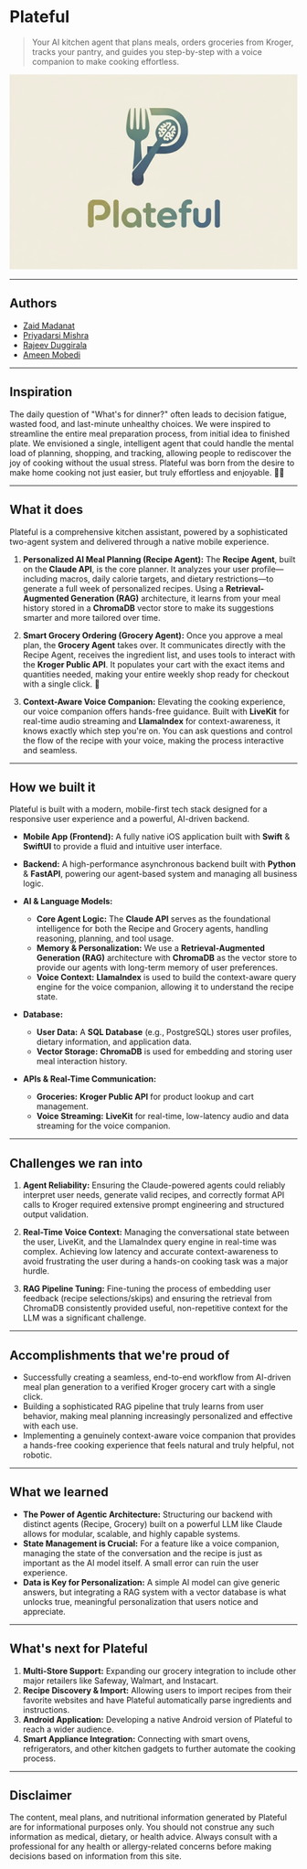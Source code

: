 # Plateful

> Your AI kitchen agent that plans meals, orders groceries from Kroger, tracks your pantry, and guides you step-by-step with a voice companion to make cooking effortless.

<img src="./logo.png" alt="Plateful App" width="600">

---

## Authors

* [Zaid Madanat][linkedin-url-1]
* [Priyadarsi Mishra][linkedin-url-2]
* [Rajeev Duggirala][linkedin-url-3]
* [Ameen Mobedi][linkedin-url-4]

---

## Inspiration

The daily question of "What's for dinner?" often leads to decision fatigue, wasted food, and last-minute unhealthy choices. We were inspired to streamline the entire meal preparation process, from initial idea to finished plate. We envisioned a single, intelligent agent that could handle the mental load of planning, shopping, and tracking, allowing people to rediscover the joy of cooking without the usual stress. Plateful was born from the desire to make home cooking not just easier, but truly effortless and enjoyable. 🧑‍🍳

---

## What it does

Plateful is a comprehensive kitchen assistant, powered by a sophisticated two-agent system and delivered through a native mobile experience.

1.  **Personalized AI Meal Planning (Recipe Agent):** The **Recipe Agent**, built on the **Claude API**, is the core planner. It analyzes your user profile—including macros, daily calorie targets, and dietary restrictions—to generate a full week of personalized recipes. Using a **Retrieval-Augmented Generation (RAG)** architecture, it learns from your meal history stored in a **ChromaDB** vector store to make its suggestions smarter and more tailored over time.

2.  **Smart Grocery Ordering (Grocery Agent):** Once you approve a meal plan, the **Grocery Agent** takes over. It communicates directly with the Recipe Agent, receives the ingredient list, and uses tools to interact with the **Kroger Public API**. It populates your cart with the exact items and quantities needed, making your entire weekly shop ready for checkout with a single click. 🛒

3.  **Context-Aware Voice Companion:** Elevating the cooking experience, our voice companion offers hands-free guidance. Built with **LiveKit** for real-time audio streaming and **LlamaIndex** for context-awareness, it knows exactly which step you're on. You can ask questions and control the flow of the recipe with your voice, making the process interactive and seamless.

---

## How we built it

Plateful is built with a modern, mobile-first tech stack designed for a responsive user experience and a powerful, AI-driven backend.

* **Mobile App (Frontend):** A fully native iOS application built with **Swift** & **SwiftUI** to provide a fluid and intuitive user interface.

* **Backend:** A high-performance asynchronous backend built with **Python** & **FastAPI**, powering our agent-based system and managing all business logic.

* **AI & Language Models:**
    * **Core Agent Logic:** The **Claude API** serves as the foundational intelligence for both the Recipe and Grocery agents, handling reasoning, planning, and tool usage.
    * **Memory & Personalization:** We use a **Retrieval-Augmented Generation (RAG)** architecture with **ChromaDB** as the vector store to provide our agents with long-term memory of user preferences.
    * **Voice Context:** **LlamaIndex** is used to build the context-aware query engine for the voice companion, allowing it to understand the recipe state.

* **Database:**
    * **User Data:** A **SQL Database** (e.g., PostgreSQL) stores user profiles, dietary information, and application data.
    * **Vector Storage:** **ChromaDB** is used for embedding and storing user meal interaction history.

* **APIs & Real-Time Communication:**
    * **Groceries:** **Kroger Public API** for product lookup and cart management.
    * **Voice Streaming:** **LiveKit** for real-time, low-latency audio and data streaming for the voice companion.

---

## Challenges we ran into

1.  **Agent Reliability:** Ensuring the Claude-powered agents could reliably interpret user needs, generate valid recipes, and correctly format API calls to Kroger required extensive prompt engineering and structured output validation.

2.  **Real-Time Voice Context:** Managing the conversational state between the user, LiveKit, and the LlamaIndex query engine in real-time was complex. Achieving low latency and accurate context-awareness to avoid frustrating the user during a hands-on cooking task was a major hurdle.

3.  **RAG Pipeline Tuning:** Fine-tuning the process of embedding user feedback (recipe selections/skips) and ensuring the retrieval from ChromaDB consistently provided useful, non-repetitive context for the LLM was a significant challenge.

---

## Accomplishments that we're proud of

* Successfully creating a seamless, end-to-end workflow from AI-driven meal plan generation to a verified Kroger grocery cart with a single click.
* Building a sophisticated RAG pipeline that truly learns from user behavior, making meal planning increasingly personalized and effective with each use.
* Implementing a genuinely context-aware voice companion that provides a hands-free cooking experience that feels natural and truly helpful, not robotic.

---

## What we learned

* **The Power of Agentic Architecture:** Structuring our backend with distinct agents (Recipe, Grocery) built on a powerful LLM like Claude allows for modular, scalable, and highly capable systems.
* **State Management is Crucial:** For a feature like a voice companion, managing the state of the conversation and the recipe is just as important as the AI model itself. A small error can ruin the user experience.
* **Data is Key for Personalization:** A simple AI model can give generic answers, but integrating a RAG system with a vector database is what unlocks true, meaningful personalization that users notice and appreciate.

---

## What's next for Plateful

1.  **Multi-Store Support:** Expanding our grocery integration to include other major retailers like Safeway, Walmart, and Instacart.
2.  **Recipe Discovery & Import:** Allowing users to import recipes from their favorite websites and have Plateful automatically parse ingredients and instructions.
3.  **Android Application:** Developing a native Android version of Plateful to reach a wider audience.
4.  **Smart Appliance Integration:** Connecting with smart ovens, refrigerators, and other kitchen gadgets to further automate the cooking process.

---

## Disclaimer

The content, meal plans, and nutritional information generated by Plateful are for informational purposes only. You should not construe any such information as medical, dietary, or health advice. Always consult with a professional for any health or allergy-related concerns before making decisions based on information from this site.

[linkedin-url-1]: https://www.linkedin.com/in/zaid-madanat-8257001b3/
[linkedin-url-2]: https://www.linkedin.com/in/priyadarsi-mishra/
[linkedin-url-3]: https://www.linkedin.com/in/rajeev-duggirala-7307992b6/
[linkedin-url-4]: https://www.linkedin.com/in/aminmobedi/
